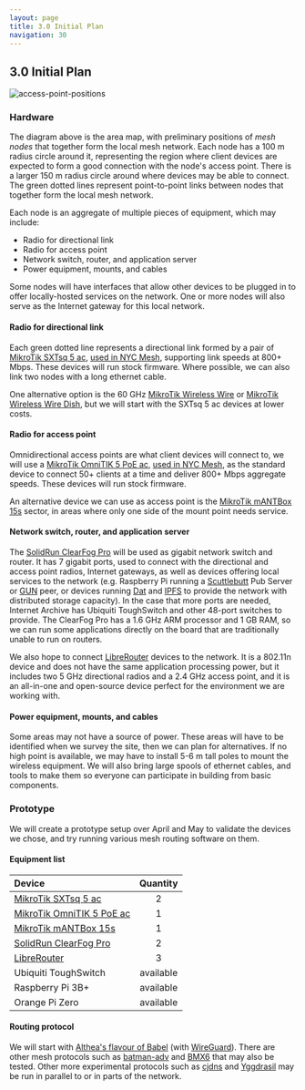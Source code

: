 ```yaml
---
layout: page
title: 3.0 Initial Plan
navigation: 30
---
```


## 3.0 Initial Plan

![access-point-positions](images/access-point-positions.png)

### Hardware

The diagram above is the area map, with preliminary positions of _mesh nodes_ that together form the local mesh network.
Each node has a 100 m radius circle around it, representing the region where client devices are expected to form a good connection with the node's access point.
There is a larger 150 m radius circle around where devices may be able to connect. The green dotted lines represent point-to-point links between nodes that together form the local mesh network.

Each node is an aggregate of multiple pieces of equipment, which may include:

- Radio for directional link
- Radio for access point
- Network switch, router, and application server
- Power equipment, mounts, and cables

Some nodes will have interfaces that allow other devices to be plugged in to offer locally-hosted services on the network. 
One or more nodes will also serve as the Internet gateway for this local network.

#### Radio for directional link

Each green dotted line represents a directional link formed by a pair of [MikroTik SXTsq 5 ac](https://mikrotik.com/product/sxtsq_5_ac), [used in NYC Mesh](https://docs.nycmesh.net/hardware/sxtsqg5acd/), supporting link speeds at 800+ Mbps.
These devices will run stock firmware.
Where possible, we can also link two nodes with a long ethernet cable.

One alternative option is the 60 GHz [MikroTik Wireless Wire](https://mikrotik.com/product/wireless_wire) or [MikroTik Wireless Wire Dish](https://mikrotik.com/product/wireless_wire_dish), but we will start with the SXTsq 5 ac devices at lower costs.

#### Radio for access point

Omnidirectional access points are what client devices will connect to, we will use a [MikroTik OmniTIK 5 PoE ac](https://mikrotik.com/product/rbomnitikpg_5hacd), [used in NYC Mesh](https://docs.nycmesh.net/hardware/mikrotikomnitik5ac/), as the standard device to connect 50+ clients at a time and deliver 800+ Mbps aggregate speeds.
These devices will run stock firmware.

An alternative device we can use as access point is the [MikroTik mANTBox 15s](https://mikrotik.com/product/RB921GS-5HPacD-15S) sector, in areas where only one side of the mount point needs service.

#### Network switch, router, and application server

The [SolidRun ClearFog Pro](https://www.solid-run.com/product/SRM6828S00D01GE000P01CE/) will be used as gigabit network switch and router.
It has 7 gigabit ports, used to connect with the directional and access point radios, Internet gateways, as well as devices offering local services to the network (e.g. Raspberry Pi running a [Scuttlebutt](https://www.scuttlebutt.nz) Pub Server or [GUN](https://github.com/amark/gun) peer, or devices running [Dat](https://datproject.org) and [IPFS](https://ipfs.io) to provide the network with distributed storage capacity).
In the case that more ports are needed, Internet Archive has Ubiquiti ToughSwitch and other 48-port switches to provide.
The ClearFog Pro has a 1.6 GHz ARM processor and 1 GB RAM, so we can run some applications directly on the board that are traditionally unable to run on routers.

We also hope to connect [LibreRouter](https://librerouter.org) devices to the network.
It is a 802.11n device and does not have the same application processing power, but it includes two 5 GHz directional radios and a 2.4 GHz access point, and it is an all-in-one and open-source device perfect for the environment we are working with.

#### Power equipment, mounts, and cables

Some areas may not have a source of power.
These areas will have to be identified when we survey the site, then we can plan for alternatives.
If no high point is available, we may have to install 5-6 m tall poles to mount the wireless equipment.
We will also bring large spools of ethernet cables, and tools to make them so everyone can participate in building from basic components.

### Prototype

We will create a prototype setup over April and May to validate the devices we chose, and try running various mesh routing software on them.

#### Equipment list

| Device                                                                              | Quantity  |
|:------------------------------------------------------------------------------------|:---------:|
| [MikroTik SXTsq 5 ac](https://mikrotik.com/product/sxtsq_5_ac)                      | 2         |
| [MikroTik OmniTIK 5 PoE ac](https://mikrotik.com/product/rbomnitikpg_5hacd)         | 1         |
| [MikroTik mANTBox 15s](https://mikrotik.com/product/RB921GS-5HPacD-15S)             | 1         |
| [SolidRun ClearFog Pro](https://www.solid-run.com/product/SRM6828S00D01GE000P01CE/) | 2         |
| [LibreRouter](https://librerouter.org)                                              | 3         |
| Ubiquiti ToughSwitch                                                                | available | 
| Raspberry Pi 3B+                                                                    | available |
| Orange Pi Zero                                                                      | available |

#### Routing protocol

We will start with [Althea's flavour of Babel](https://github.com/althea-mesh/babeld) (with [WireGuard](https://www.wireguard.com/)).
There are other mesh protocols such as [batman-adv](https://www.kernel.org/doc/html/v4.15/networking/batman-adv.html) and [BMX6](https://bmx6.net/projects/bmx6) that may also be tested.
Other more experimental protocols such as [cjdns](https://github.com/cjdelisle/cjdns) and [Yggdrasil](https://yggdrasil-network.github.io/) may be run in parallel to or in parts of the network.
